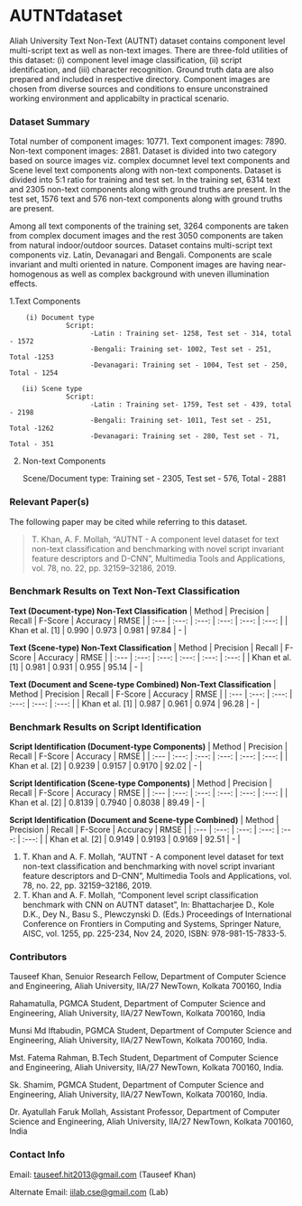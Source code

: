 # AUTNTdataset

Aliah University Text Non-Text (AUTNT) dataset contains component level multi-script text as well as non-text images. There are three-fold utilities of this dataset: (i) component level image classification, (ii) script identification, and (iii) character recognition. Ground truth data are also prepared and included in respective directory. Component images are chosen from diverse sources and conditions to ensure unconstrained working environment and applicabilty in practical scenario. 

### Dataset Summary
Total number of component images: 10771.
Text component images: 7890.
Non-text component images: 2881.
Dataset is divided into two category based on source images viz. complex documnet level text components and Scene level text components along with non-text components.
Dataset is divided into 5:1 ratio for training and test set. In the training set, 6314 text and 2305 non-text components along with ground truths are present.
In the test set, 1576 text and 576 non-text components along with ground truths are present.

Among all text components of the training set, 3264 components are taken from complex document images and the rest 3050 components are taken from natural indoor/outdoor sources. Dataset contains multi-script text components viz. Latin, Devanagari and Bengali. Components are scale invariant and multi oriented in nature.  Component images are having near-homogenous as well as complex background with uneven illumination effects.

  1.Text Components

        (i) Document type
                  Script:
                        -Latin : Training set- 1258, Test set - 314, total - 1572
                        -Bengali: Training set- 1002, Test set - 251, Total -1253 
                        -Devanagari: Training set - 1004, Test set - 250, Total - 1254  
                        
       (ii) Scene type
                  Script:
                        -Latin : Training set- 1759, Test set - 439, total - 2198
                        -Bengali: Training set- 1011, Test set - 251, Total -1262 
                        -Devanagari: Training set - 280, Test set - 71, Total - 351  
                              
  2. Non-text Components
       
       Scene/Document type:
             Training set - 2305, Test set - 576, Total - 2881



### Relevant Paper(s)
The following paper may be cited while referring to this dataset.
> T. Khan, A. F. Mollah, “AUTNT - A component level dataset for text non-text classification and benchmarking with novel script invariant feature descriptors and D-CNN”, Multimedia Tools and Applications, vol. 78, no. 22, pp. 32159–32186, 2019.

### Benchmark Results on Text Non-Text Classification
**Text (Document-type) Non-Text Classification**
| Method | Precision | Recall | F-Score | Accuracy | RMSE |
| :--- | :---: | :---: | :---: | :---: | :---: |
| Khan et al. [1] | 0.990 | 0.973 |  0.981 | 97.84 | - |

**Text (Scene-type) Non-Text Classification**
| Method | Precision | Recall | F-Score | Accuracy | RMSE |
| :--- | :---: | :---: | :---: | :---: | :---: |
| Khan et al. [1] | 0.981 |  0.931 | 0.955 | 95.14 | - |

**Text (Document and Scene-type Combined) Non-Text Classification**
| Method | Precision | Recall | F-Score | Accuracy | RMSE |
| :--- | :---: | :---: | :---: | :---: | :---: |
| Khan et al. [1] | 0.987 | 0.961 | 0.974 | 96.28 | - |

### Benchmark Results on Script Identification
**Script Identification (Document-type Components)**
| Method | Precision | Recall | F-Score | Accuracy | RMSE |
| :--- | :---: | :---: | :---: | :---: | :---: |
| Khan et al. [2] | 0.9239 | 0.9157 | 0.9170 | 92.02 | - |

**Script Identification (Scene-type Components)**
| Method | Precision | Recall | F-Score | Accuracy | RMSE |
| :--- | :---: | :---: | :---: | :---: | :---: |
| Khan et al. [2] | 0.8139 | 0.7940 | 0.8038 | 89.49 | - |

**Script Identification (Document and Scene-type Combined)**
| Method | Precision | Recall | F-Score | Accuracy | RMSE |
| :--- | :---: | :---: | :---: | :---: | :---: |
| Khan et al. [2] | 0.9149 | 0.9193 | 0.9169 | 92.51 | - |

1. T. Khan and A. F. Mollah, “AUTNT - A component level dataset for text non-text classification and benchmarking with novel script invariant feature descriptors and D-CNN”, Multimedia Tools and Applications, vol. 78, no. 22, pp. 32159–32186, 2019.
2. T. Khan and A. F. Mollah, “Component level script classification benchmark with CNN on AUTNT dataset”, In: Bhattacharjee D., Kole D.K., Dey N., Basu S., Plewczynski D. (Eds.) Proceedings of International Conference on Frontiers in Computing and Systems, Springer Nature, AISC, vol. 1255, pp. 225-234, Nov 24, 2020, ISBN: 978-981-15-7833-5.

### Contributors
Tauseef Khan, Senuior Research Fellow, Department of Computer Science and Engineering, Aliah University, IIA/27 NewTown, Kolkata 700160, India

Rahamatulla, PGMCA Student, Department of Computer Science and Engineering, Aliah University, IIA/27 NewTown, Kolkata 700160, India

Munsi Md Iftabudin, PGMCA Student, Department of Computer Science and Engineering, Aliah University, IIA/27 NewTown, Kolkata 700160, India.

Mst. Fatema Rahman, B.Tech Student, Department of Computer Science and Engineering, Aliah University, IIA/27 NewTown, Kolkata 700160, India.

Sk. Shamim, PGMCA Student, Department of Computer Science and Engineering, Aliah University, IIA/27 NewTown, Kolkata 700160, India.

Dr. Ayatullah Faruk Mollah, Assistant Professor, Department of Computer Science and Engineering, Aliah University, IIA/27 NewTown, Kolkata 700160, India



### Contact Info
Email: tauseef.hit2013@gmail.com (Tauseef Khan)

Alternate Email: iilab.cse@gmail.com (Lab)
